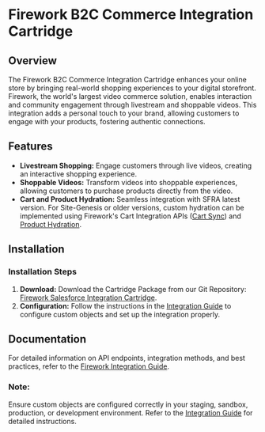 # Firework B2C Commerce Integration Cartridge

## Overview

The Firework B2C Commerce Integration Cartridge enhances your online store by bringing real-world shopping experiences to your digital storefront. Firework, the world's largest video commerce solution, enables interaction and community engagement through livestream and shoppable videos. This integration adds a personal touch to your brand, allowing customers to engage with your products, fostering authentic connections.

## Features

- **Livestream Shopping:** Engage customers through live videos, creating an interactive shopping experience.
- **Shoppable Videos:** Transform videos into shoppable experiences, allowing customers to purchase products directly from the video.
- **Cart and Product Hydration:** Seamless integration with SFRA latest version. For Site-Genesis or older versions, custom hydration can be implemented using Firework's Cart Integration APIs ([Cart Sync](https://docs.firework.com/home/web/integration-guide/shopping-integration-v2/cart-sync)) and [Product Hydration](https://docs.firework.com/home/web/integration-guide/shopping-integration-v2/product-hydration).

## Installation


### Installation Steps

1. **Download:** Download the Cartridge Package from our Git Repository: [Firework Salesforce Integration Cartridge](https://github.com/loopsocial/salesforce).
2. **Configuration:** Follow the instructions in the [Integration Guide](https://docs.firework.com/home/web/tutorials/salesforce-commerce-cloud) to configure custom objects and set up the integration properly.

 
## Documentation

For detailed information on API endpoints, integration methods, and best practices, refer to the [Firework Integration Guide](https://docs.firework.com/home/web/integration-guide).

### Note:

Ensure custom objects are configured correctly in your staging, sandbox, production, or development environment. Refer to the [Integration Guide](https://docs.firework.com/home/web/tutorials/salesforce-commerce-cloud) for detailed instructions.

 